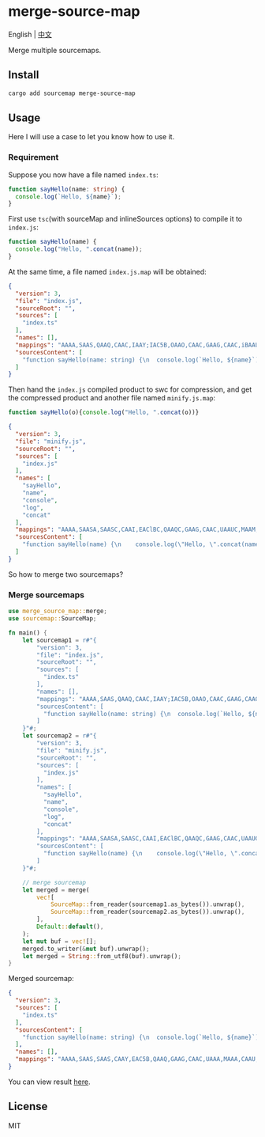 # merge-source-map

English | [中文](./README-zh_CN.md)

Merge multiple sourcemaps.

## Install

```bash
cargo add sourcemap merge-source-map
```

## Usage

Here I will use a case to let you know how to use it.

### Requirement

Suppose you now have a file named `index.ts`:

```typescript
function sayHello(name: string) {
  console.log(`Hello, ${name}`);
}
```

First use `tsc`(with sourceMap and inlineSources options) to compile it to `index.js`:

```javascript
function sayHello(name) {
  console.log("Hello, ".concat(name));
}
```

At the same time, a file named `index.js.map` will be obtained:

```json
{
  "version": 3,
  "file": "index.js",
  "sourceRoot": "",
  "sources": [
    "index.ts"
  ],
  "names": [],
  "mappings": "AAAA,SAAS,QAAQ,CAAC,IAAY;IAC5B,OAAO,CAAC,GAAG,CAAC,iBAAU,IAAI,CAAE,CAAC,CAAC;AAChC,CAAC",
  "sourcesContent": [
    "function sayHello(name: string) {\n  console.log(`Hello, ${name}`);\n}\n"
  ]
}
```

Then hand the `index.js` compiled product to swc for compression, and get the compressed product and another file named `minify.js.map`:

```javascript
function sayHello(o){console.log("Hello, ".concat(o))}
```

```json
{
  "version": 3,
  "file": "minify.js",
  "sourceRoot": "",
  "sources": [
    "index.js"
  ],
  "names": [
    "sayHello",
    "name",
    "console",
    "log",
    "concat"
  ],
  "mappings": "AAAA,SAASA,SAASC,CAAI,EAClBC,QAAQC,GAAG,CAAC,UAAUC,MAAM,CAACH,GACjC",
  "sourcesContent": [
    "function sayHello(name) {\n    console.log(\"Hello, \".concat(name));\n}\n"
  ]
}
```

So how to merge two sourcemaps?

### Merge sourcemaps

```rust
use merge_source_map::merge;
use sourcemap::SourceMap;

fn main() {
    let sourcemap1 = r#"{
        "version": 3,
        "file": "index.js",
        "sourceRoot": "",
        "sources": [
          "index.ts"
        ],
        "names": [],
        "mappings": "AAAA,SAAS,QAAQ,CAAC,IAAY;IAC5B,OAAO,CAAC,GAAG,CAAC,iBAAU,IAAI,CAAE,CAAC,CAAC;AAChC,CAAC",
        "sourcesContent": [
          "function sayHello(name: string) {\n  console.log(`Hello, ${name}`);\n}\n"
        ]
    }"#;
    let sourcemap2 = r#"{
        "version": 3,
        "file": "minify.js",
        "sourceRoot": "",
        "sources": [
          "index.js"
        ],
        "names": [
          "sayHello",
          "name",
          "console",
          "log",
          "concat"
        ],
        "mappings": "AAAA,SAASA,SAASC,CAAI,EAClBC,QAAQC,GAAG,CAAC,UAAUC,MAAM,CAACH,GACjC",
        "sourcesContent": [
          "function sayHello(name) {\n    console.log(\"Hello, \".concat(name));\n}\n"
        ]
    }"#;

    // merge sourcemap
    let merged = merge(
        vec![
            SourceMap::from_reader(sourcemap1.as_bytes()).unwrap(),
            SourceMap::from_reader(sourcemap2.as_bytes()).unwrap(),
        ],
        Default::default(),
    );
    let mut buf = vec![];
    merged.to_writer(&mut buf).unwrap();
    let merged = String::from_utf8(buf).unwrap();
}
```

Merged sourcemap:

```json
{
  "version": 3,
  "sources": [
    "index.ts"
  ],
  "sourcesContent": [
    "function sayHello(name: string) {\n  console.log(`Hello, ${name}`);\n}\n"
  ],
  "names": [],
  "mappings": "AAAA,SAAS,SAAS,CAAY,EAC5B,QAAQ,GAAG,CAAC,UAAA,MAAA,CAAU,GACxB"
}
```

You can view result [here](https://evanw.github.io/source-map-visualization/#NTQAZnVuY3Rpb24gc2F5SGVsbG8obyl7Y29uc29sZS5sb2coIkhlbGxvLCAiLmNvbmNhdChvKSl9MjU0AHsKICAidmVyc2lvbiI6IDMsCiAgInNvdXJjZXMiOiBbCiAgICAiaW5kZXgudHMiCiAgXSwKICAic291cmNlc0NvbnRlbnQiOiBbCiAgICAiZnVuY3Rpb24gc2F5SGVsbG8obmFtZTogc3RyaW5nKSB7XG4gIGNvbnNvbGUubG9nKGBIZWxsbywgJHtuYW1lfWApO1xufVxuIgogIF0sCiAgIm5hbWVzIjogW10sCiAgIm1hcHBpbmdzIjogIkFBQUEsU0FBUyxTQUFTLENBQVksRUFDNUIsUUFBUSxHQUFHLENBQUMsVUFBQSxNQUFBLENBQVUsR0FDeEIiCn0K).

## License

MIT
